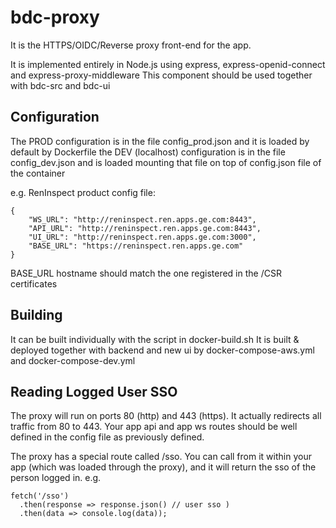 # bdc-proxy

It is the HTTPS/OIDC/Reverse proxy front-end for the app.

It is implemented entirely in Node.js using express, express-openid-connect and express-proxy-middleware
This component should be used together with bdc-src and bdc-ui

## Configuration

The PROD configuration is in the file config_prod.json and it is loaded by default by Dockerfile
the DEV (localhost) configuration is in the file config_dev.json and is loaded mounting that file on top of config.json file of the container

e.g. RenInspect product config file:

```
{
    "WS_URL": "http://reninspect.ren.apps.ge.com:8443",
    "API_URL": "http://reninspect.ren.apps.ge.com:8443",
    "UI_URL": "http://reninspect.ren.apps.ge.com:3000",
    "BASE_URL": "https://reninspect.ren.apps.ge.com"
}
```
BASE_URL hostname should match the one registered in the /CSR certificates

## Building

It can be built individually with the script in docker-build.sh
It is built & deployed together with backend and new ui by docker-compose-aws.yml and docker-compose-dev.yml

## Reading Logged User SSO

The proxy will run on ports 80 (http) and 443 (https). It actually redirects all traffic from 80 to 443.
Your app api and app ws routes should be well defined in the config file as previously defined.

The proxy has a special route called /sso. You can call from it within your app (which was loaded through the proxy), and it will return the sso of the person logged in. e.g.

```
fetch('/sso')
  .then(response => response.json() // user sso )
  .then(data => console.log(data));
```